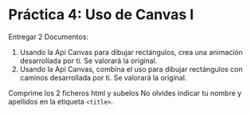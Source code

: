 # Práctica 4: Uso de Canvas I

Entregar 2 Documentos:
1. Usando la Api Canvas para dibujar rectángulos, crea una animación desarrollada por ti. Se valorará la original.
2. Usando la Api Canvas, combina el uso para dibujar rectángulos con caminos desarrollada por ti. Se valorará la original.

Comprime los 2 ficheros html y subelos
No olvides indicar tu nombre y apellidos en la etiqueta  `<title>`.